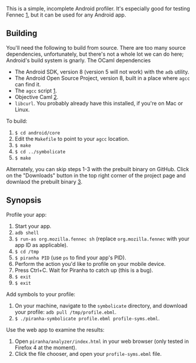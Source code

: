 This is a simple, incomplete Android profiler. It's especially good for testing
Fennec [1], but it can be used for any Android app.

Building
--------

You'll need the following to build from source. There are too many
source dependencies, unfortunately, but there's not a whole lot we can do here;
Android's build system is gnarly. The OCaml dependencies 

* The Android SDK, version 8 (version 5 will not work) with the `adb` utility.
* The Android Open Source Project, version 8, built in a place where `agcc` can
  find it.
* The `agcc` script [1].
* Objective Caml [2].
* `libcurl`. You probably already have this installed, if you're on Mac or
  Linux.

To build:

1. `$ cd android/core`
2. Edit the `Makefile` to point to your `agcc` location.
3. `$ make`
4. `$ cd ../symbolicate`
5. `$ make`

Alternately, you can skip steps 1-3 with the prebuilt binary on GitHub. Click
on the "Downloads" button in the top right corner of the project page and
downlaod the prebuilt binary [3].

Synopsis
--------

Profile your app:

1. Start your app.
2. `adb shell`
3. `$ run-as org.mozilla.fennec sh` (replace `org.mozilla.fennec` with your app ID as applicable).
4. `$ cd /tmp`
5. `$ piranha PID` (use `ps` to find your app's PID).
6. Perform the action you'd like to profile on your mobile device.
7. Press Ctrl+C. Wait for Piranha to catch up (this is a bug).
8. `$ exit`
9. `$ exit`

Add symbols to your profile:

1. On your machine, navigate to the `symbolicate` directory, and download your
   profile: `adb pull /tmp/profile.ebml`.
2. `$ ./piranha-symbolicate profile.ebml profile-syms.ebml`.

Use the web app to examine the results:

1. Open `piranha/analyzer/index.html` in your web browser (only tested in
   Firefox 4 at the moment).
2. Click the file chooser, and open your `profile-syms.ebml` file.

[1]: http://www.mozilla.com/en-US/mobile/
[2]: http://caml.inria.fr/
[3]: https://github.com/pcwalton/piranha

